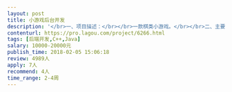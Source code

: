 ```yaml
---                
layout: post       
title: 小游戏后台开发           
description: '</br>一、项目描述：</br></br>一款棋类小游戏。</br></br>二、主要功能点：</br></br>自动匹配、排行</br></br>三、可参考产品：</br></br>头脑王者： 微信搜小程序</br></br>四、人员要求：</br></br>精通C/C++语言；</br>熟悉linux/UNIX等操作系统;熟悉MYSQL、Redis等数据存储方案;</br>有互联网开发经验，熟悉业内常见的开源框架和设计思想；</br>具有良好的学习能力,对互联网的新技术有很强求知欲望；</br>具备良好的沟通能力和团队合作意识；</br>正直进取,热爱开发工作，热爱游戏，对游戏有一定的热爱</br>'     
contenturl: https://pro.lagou.com/project/6266.html      
tags: [后端开发,C++,Java]            
salary: 10000-20000元          
publish_time: 2018-02-05 15:06:18         
review: 4989人                   
apply: 7人                   
recommend: 4人                   
time_range: 2-4周              
---                 
```

